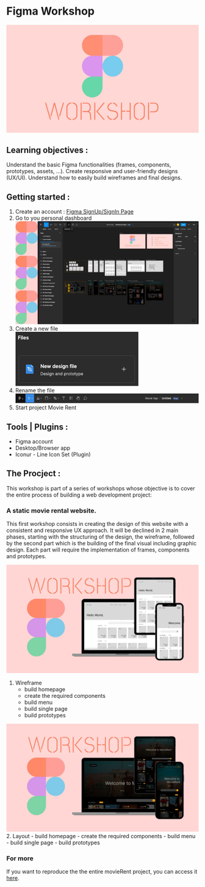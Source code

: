 # Figma Workshop 

![Wireframe image](Images/Visuals/Header.jpg)

## Learning objectives :  
Understand the basic Figma functionalities (frames, components, prototypes, assets, …).
Create responsive and user-friendly designs (UX/UI).
Understand how to easily build wireframes and final designs.

## Getting started : 
1. Create an account : [Figma SignUp/SignIn Page](https://www.figma.com/)  
2. Go to you personal dashboard
![Wireframe image](Images/Visuals/App.jpg)
3. Create a new file <br>
![Wireframe image](Images/Visuals/NewFile.png)
3. Rename the file <br>
![Wireframe image](Images/Visuals/Rename.png)
4. Start project Movie Rent

## Tools | Plugins : 
- Figma account 
- Desktop/Browser app 
- Iconur - Line Icon Set (Plugin)

## The Procject :
This workshop is part of a series of workshops whose objective is to cover the entire process of building a web development project:

### **A static movie rental website.**

This first workshop consists in creating the design of this website with a consistent and responsive UX approach. It will be declined in 2 main phases, starting with the structuring of the design, the wireframe, followed by the second part which is the building of the final visual including graphic design. 
Each part will require the implementation of frames, components and prototypes.

![Wireframe image](Images/Visuals/Wireframe.jpg)
1. Wireframe 
    - build homepage 
    - create the required components
    - build menu 
    - build single page 
    - build prototypes

![Layout image](Images/Visuals/Layout.jpg)
2. Layout 
    - build homepage 
    - create the required components
    - build menu 
    - build single page 
    - build prototypes
		

### For more 
If you want to reproduce the the entire movieRent project, you can access it [here](https://www.figma.com/file/7G7oqEFYVhmENWdgDzOsKc/MovieRent-App-Wireframe?node-id=0%3A1&t=29guQUfH7kpp9Vnn-0).